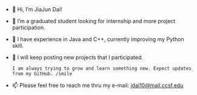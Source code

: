 - 👋 Hi, I’m JiaJun Dai!
- 👀 I’m a graduated student looking for internship and more project participation.
- 🌱 I have experience in Java and C++, currently improving my Python skill.
- 💞️ I will keep posting new projects that I participated.

      I am always trying to grow and learn something new. Expect updates from my GitHub. /smile
      
- 📫 Please feel free to reach me thru my e-mail: jdai10@mail.ccsf.edu

<!---
DJJ547/DJJ547 is a ✨ special ✨ repository because its `README.md` (this file) appears on your GitHub profile.
You can click the Preview link to take a look at your changes.
--->
